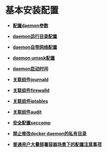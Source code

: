# 基本安装配置<a name="ZH-CN_TOPIC_0184808195"></a>

-   **[配置daemon参数](./配置daemon参数.md)**  

-   **[daemon运行目录配置](./daemon运行目录配置.md)**  

-   **[daemon自带网络配置](./daemon自带网络配置.md)**  

-   **[daemon umask配置](./daemon-umask配置.md)**  

-   **[daemon启动时间](./daemon启动时间.md)**  

-   **[关联组件journald](./关联组件journald.md)**  

-   **[关联组件firewalld](./关联组件firewalld.md)**  

-   **[关联组件iptables](./关联组件iptables.md)**  

-   **[关联组件audit](./关联组件audit.md)**  

-   **[安全配置seccomp](./安全配置seccomp.md)**  

-   **[禁止修改docker daemon的私有目录](./禁止修改docker-daemon的私有目录.md)**  

-   **[普通用户大量部署容器场景下的配置注意事项](./普通用户大量部署容器场景下的配置注意事项.md)**  


